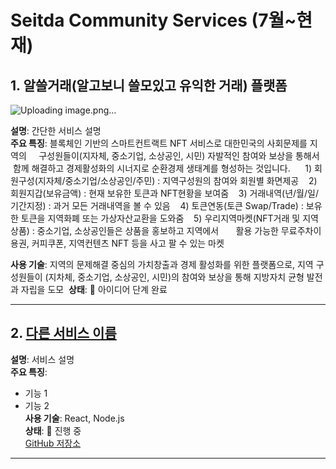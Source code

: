 # Seitda Community Services (7월~현재)

## 1. 알쓸거래(알고보니 쓸모있고 유익한 거래) 플랫폼

![Uploading image.png…]()

**설명**: 간단한 서비스 설명  
**주요 특징**:
   블록체인 기반의 스마트컨트랙트 NFT 서비스로 대한민국의 사회문제를 지역의 
   구성원들이(지자체, 중소기업, 소상공인, 시민) 자발적인 참여와 보상을 통해서
   함께 해결하고 경제활성화의 시너지로 순환경제 생태계를 형성하는 것입니다.
 
   1) 회원구성(지자체/중소기업/소상공인/주민) : 지역구성원의 참여와 회원별 화면제공
   2) 회원지갑(보유금액) : 현재 보유한 토큰과 NFT현황을 보여줌
   3) 거래내역(년/월/일/기간지정) : 과거 모든 거래내역을 볼 수 있음
   4) 토큰연동(토큰 Swap/Trade) : 보유한 토큰을 지역화폐 또는 가상자산교환을 도와줌
   5) 우리지역마켓(NFT거래 및 지역상품) : 중소기업, 소상공인들은 상품을 홍보하고 지역에서
      활용 가능한 무료주차이용권, 커피쿠폰, 지역컨텐츠 NFT 등을 사고 팔 수 있는 마켓

**사용 기술**: 지역의 문제해결 중심의 가치창출과 경제 활성화를 위한 플랫폼으로, 지역 구성원들이 (지차체, 중소기업, 소상공인, 시민)의 참여와 보상을 통해 지방자치 균형 발전과 자립을 도모 
**상태**: 🚀 아이디어 단계 완료

---

## 2. [다른 서비스 이름](#링크)
**설명**: 서비스 설명  
**주요 특징**:
- 기능 1
- 기능 2  
**사용 기술**: React, Node.js  
**상태**: 🔧 진행 중  
[GitHub 저장소](https://github.com/Seitda-community/서비스-링크)

---
